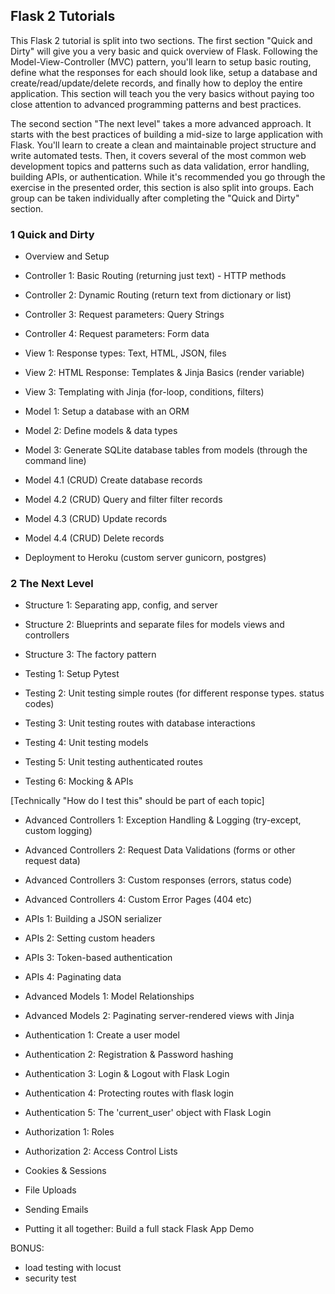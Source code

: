 ## Flask 2 Tutorials

This Flask 2 tutorial is split into two sections. The first section "Quick and Dirty" will give you a very basic and quick overview of Flask. Following the Model-View-Controller (MVC) pattern, you'll learn to setup basic routing, define what the responses for each should look like, setup a database and create/read/update/delete records, and finally how to deploy the entire application. This section will teach you the very basics without paying too close attention to advanced programming patterns and best practices. 

The second section "The next level" takes a more advanced approach. It starts with the best practices of building a mid-size to large application with Flask. You'll learn to create a clean and maintainable project structure and write automated tests. Then, it covers several of the most common web development topics and patterns such as data validation, error handling, building APIs, or authentication. While it's recommended you go through the exercise in the presented order, this section is also split into groups. Each group can be taken individually after completing the "Quick and Dirty" section. 

### 1 Quick and Dirty

- Overview and Setup

- Controller 1: Basic Routing (returning just text) - HTTP methods
- Controller 2: Dynamic Routing (return text from dictionary or list)
- Controller 3: Request parameters: Query Strings
- Controller 4: Request parameters: Form data

- View 1: Response types: Text, HTML, JSON, files
- View 2: HTML Response: Templates & Jinja Basics (render variable)
- View 3: Templating with Jinja (for-loop, conditions, filters)

- Model 1: Setup a database with an ORM
- Model 2: Define models & data types
- Model 3: Generate SQLite database tables from models (through the command line)

- Model 4.1 (CRUD) Create database records
- Model 4.2 (CRUD) Query and filter filter records
- Model 4.3 (CRUD) Update records
- Model 4.4 (CRUD) Delete records

- Deployment to Heroku (custom server gunicorn, postgres)

### 2 The Next Level

- Structure 1: Separating app, config, and server
- Structure 2: Blueprints and separate files for models views and controllers
- Structure 3: The factory pattern

- Testing 1: Setup Pytest
- Testing 2: Unit testing simple routes (for different response types. status codes)
- Testing 3: Unit testing routes with database interactions
- Testing 4: Unit testing models
- Testing 5: Unit testing authenticated routes
- Testing 6: Mocking & APIs

[Technically "How do I test this" should be part of each topic]

- Advanced Controllers 1: Exception Handling & Logging (try-except, custom logging)
- Advanced Controllers 2: Request Data Validations (forms or other request data)
- Advanced Controllers 3: Custom responses (errors, status code)
- Advanced Controllers 4: Custom Error Pages (404 etc)

- APIs 1: Building a JSON serializer
- APIs 2: Setting custom headers
- APIs 3: Token-based authentication
- APIs 4: Paginating data

- Advanced Models 1: Model Relationships
- Advanced Models 2: Paginating server-rendered views with Jinja

- Authentication 1: Create a user model
- Authentication 2: Registration & Password hashing
- Authentication 3: Login & Logout with Flask Login
- Authentication 4: Protecting routes with flask login
- Authentication 5: The 'current_user' object with Flask Login

- Authorization 1: Roles
- Authorization 2: Access Control Lists

- Cookies & Sessions

- File Uploads

- Sending Emails

- Putting it all together: Build a full stack Flask App Demo




BONUS:
- load testing with locust
- security test 